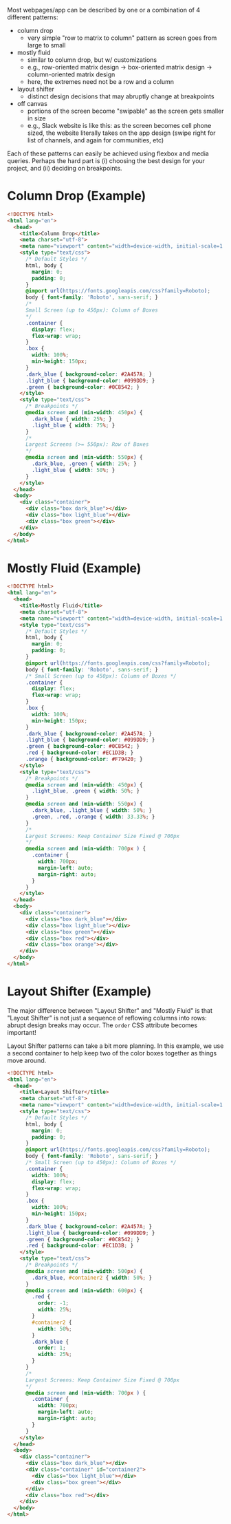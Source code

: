 Most webpages/app can be described by one or a combination of 4 different patterns:
* column drop
  - very simple "row to matrix to column" pattern as screen goes from large to small
* mostly fluid
  - similar to column drop, but w/ customizations
  - e.g., row-oriented matrix design -> box-oriented matrix design -> column-oriented matrix design
  - here, the extremes need not be a row and a column
* layout shifter
  - distinct design decisions that may abruptly change at breakpoints
* off canvas
  - portions of the screen become "swipable" as the screen gets smaller in size
  - e.g., Slack website is like this: as the screen becomes cell phone sized, the website literally takes on the app design (swipe right for list of channels, and again for communities, etc)
  
Each of these patterns can easily be achieved using flexbox and media queries. Perhaps
the hard part is (i) choosing the best design for your project, and (ii) deciding on breakpoints.


# Column Drop (Example)
```html
<!DOCTYPE html>
<html lang="en">
  <head>
    <title>Column Drop</title>
    <meta charset="utf-8">
    <meta name="viewport" content="width=device-width, initial-scale=1.0">
    <style type="text/css">
      /* Default Styles */
      html, body {
        margin: 0;
        padding: 0;
      }
      @import url(https://fonts.googleapis.com/css?family=Roboto);
      body { font-family: 'Roboto', sans-serif; }
      /* 
      Small Screen (up to 450px): Column of Boxes 
      */
      .container {
        display: flex;
        flex-wrap: wrap;  
      }
      .box { 
        width: 100%; 
        min-height: 150px; 
      }
      .dark_blue { background-color: #2A457A; }
      .light_blue { background-color: #099DD9; }
      .green { background-color: #0C8542; }
    </style>
    <style type="text/css">
      /* Breakpoints */
      @media screen and (min-width: 450px) {
        .dark_blue { width: 25%; }
        .light_blue { width: 75%; }
      }
      /*
      Largest Screens (>= 550px): Row of Boxes 
      */
      @media screen and (min-width: 550px) {
        .dark_blue, .green { width: 25%; }
        .light_blue { width: 50%; }
      }
    </style>
  </head>
  <body>
    <div class="container">
      <div class="box dark_blue"></div>
      <div class="box light_blue"></div>
      <div class="box green"></div>
    </div>
  </body>
</html>
```

# Mostly Fluid (Example)
```html
<!DOCTYPE html>
<html lang="en">
  <head>
    <title>Mostly Fluid</title>
    <meta charset="utf-8">
    <meta name="viewport" content="width=device-width, initial-scale=1.0">
    <style type="text/css">
      /* Default Styles */
      html, body {
        margin: 0;
        padding: 0;
      }
      @import url(https://fonts.googleapis.com/css?family=Roboto);
      body { font-family: 'Roboto', sans-serif; }
      /* Small Screen (up to 450px): Column of Boxes */
      .container {
        display: flex;
        flex-wrap: wrap;  
      }
      .box { 
        width: 100%; 
        min-height: 150px; 
      }
      .dark_blue { background-color: #2A457A; }
      .light_blue { background-color: #099DD9; }
      .green { background-color: #0C8542; }
      .red { background-color: #EC1D3B; }
      .orange { background-color: #F79420; }
    </style>
    <style type="text/css">
      /* Breakpoints */
      @media screen and (min-width: 450px) {
        .light_blue, .green { width: 50%; }
      }
      @media screen and (min-width: 550px) {
        .dark_blue, .light_blue { width: 50%; }
        .green, .red, .orange { width: 33.33%; }
      }
      /*
      Largest Screens: Keep Container Size Fixed @ 700px
      */
      @media screen and (min-width: 700px ) {
        .container {
          width: 700px;
          margin-left: auto;
          margin-right: auto;
        }
      }
    </style>
  </head>
  <body>
    <div class="container">
      <div class="box dark_blue"></div>
      <div class="box light_blue"></div>
      <div class="box green"></div>
      <div class="box red"></div>
      <div class="box orange"></div>
    </div>
  </body>
</html>
```

# Layout Shifter (Example)
The major difference between "Layout Shifter" and "Mostly Fluid" is that 
"Layout Shifter" is not just a sequence of reflowing columns into rows: abrupt
design breaks may occur.  The `order` CSS attribute becomes important!

Layout Shifter patterns can take a bit more planning.  In this example, we use
a second container to help keep two of the color boxes together as things move around.

```html
<!DOCTYPE html>
<html lang="en">
  <head>
    <title>Layout Shifter</title>
    <meta charset="utf-8">
    <meta name="viewport" content="width=device-width, initial-scale=1.0">
    <style type="text/css">
      /* Default Styles */
      html, body {
        margin: 0;
        padding: 0;
      }
      @import url(https://fonts.googleapis.com/css?family=Roboto);
      body { font-family: 'Roboto', sans-serif; }
      /* Small Screen (up to 450px): Column of Boxes */
      .container {
        width: 100%;
        display: flex;
        flex-wrap: wrap;  
      }
      .box { 
        width: 100%; 
        min-height: 150px; 
      }
      .dark_blue { background-color: #2A457A; }
      .light_blue { background-color: #099DD9; }
      .green { background-color: #0C8542; }
      .red { background-color: #EC1D3B; }
    </style>
    <style type="text/css">
      /* Breakpoints */
      @media screen and (min-width: 500px) {
        .dark_blue, #container2 { width: 50%; }
      }
      @media screen and (min-width: 600px) {
        .red { 
          order: -1;
          width: 25%; 
        }
        #container2 { 
          width: 50%;
        }
        .dark_blue { 
          order: 1;
          width: 25%; 
        }
      }
      /*
      Largest Screens: Keep Container Size Fixed @ 700px
      */
      @media screen and (min-width: 700px ) {
        .container {
          width: 700px;
          margin-left: auto;
          margin-right: auto;
        }
      }
    </style>
  </head>
  <body>
    <div class="container">
      <div class="box dark_blue"></div>
      <div class="container" id="container2">
        <div class="box light_blue"></div>
        <div class="box green"></div>
      </div>
      <div class="box red"></div>
    </div>
  </body>
</html>
```

